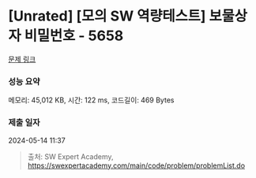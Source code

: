 # [Unrated] [모의 SW 역량테스트] 보물상자 비밀번호 - 5658 

[문제 링크](https://swexpertacademy.com/main/code/problem/problemDetail.do?contestProbId=AWXRUN9KfZ8DFAUo) 

### 성능 요약

메모리: 45,012 KB, 시간: 122 ms, 코드길이: 469 Bytes

### 제출 일자

2024-05-14 11:37



> 출처: SW Expert Academy, https://swexpertacademy.com/main/code/problem/problemList.do